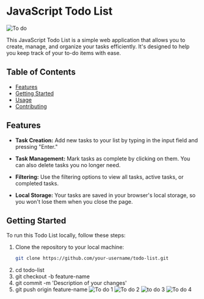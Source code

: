 # JavaScript Todo List

![To do](https://github.com/navanee1609/To-Do-list/assets/120004894/91282ed3-35eb-46b2-a5aa-0be35f0064a9)


This JavaScript Todo List is a simple web application that allows you to create, manage, and organize your tasks efficiently. It's designed to help you keep track of your to-do items with ease.

## Table of Contents

- [Features](#features)
- [Getting Started](#getting-started)
- [Usage](#usage)
- [Contributing](#contributing)

## Features

- **Task Creation:** Add new tasks to your list by typing in the input field and pressing "Enter."

- **Task Management:** Mark tasks as complete by clicking on them. You can also delete tasks you no longer need.

- **Filtering:** Use the filtering options to view all tasks, active tasks, or completed tasks.

- **Local Storage:** Your tasks are saved in your browser's local storage, so you won't lose them when you close the page.

## Getting Started

To run this Todo List locally, follow these steps:

1. Clone the repository to your local machine:
   ```bash
   git clone https://github.com/your-username/todo-list.git

2. cd todo-list
3. git checkout -b feature-name
4. git commit -m 'Description of your changes'
5. git push origin feature-name
![To do 1](https://github.com/navanee1609/To-Do-list/assets/120004894/3949bfb4-d24e-49bc-a7a7-232bc243937c)
![To do 2](https://github.com/navanee1609/To-Do-list/assets/120004894/7af50af4-df38-406e-b4c4-7353e642fa54)
![to do 3](https://github.com/navanee1609/To-Do-list/assets/120004894/b9671bcb-1aa5-453d-b42d-3bf6402284d3)
![To do 4](https://github.com/navanee1609/To-Do-list/assets/120004894/e6d20056-c818-42af-a8b9-2a6a00a414b2)




